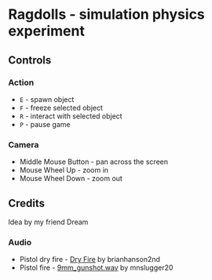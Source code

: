 # Ragdolls - simulation physics experiment

## Controls

### Action

* `E` - spawn object
* `F` - freeze selected object
* `R` - interact with selected object
* `P` - pause game

### Camera

* Middle Mouse Button - pan across the screen
* Mouse Wheel Up - zoom in
* Mouse Wheel Down - zoom out

## Credits

Idea by my friend Dream

### Audio

* Pistol dry fire - [Dry Fire](https://freesound.org/people/brianhanson2nd/sounds/171211/) by brianhanson2nd
* Pistol fire - [9mm_gunshot.wav](https://freesound.org/people/mnslugger20/sounds/244138/) by mnslugger20
